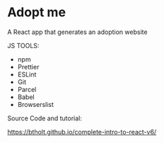 # Adopt me

A React app that generates an adoption website

JS TOOLS:

- npm
- Prettier
- ESLint
- Git
- Parcel
- Babel
- Browserslist

Source Code and tutorial:

https://btholt.github.io/complete-intro-to-react-v6/
